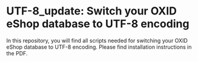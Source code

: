 UTF-8_update: Switch your OXID eShop database to UTF-8 encoding 
============

In this repository, you will find all scripts needed for switching your OXID eShop database to UTF-8 encoding. Please find installation instructions in the PDF.

